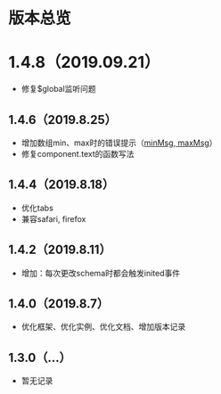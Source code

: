 # 版本总览

# 1.4.8（2019.09.21）
- 修复$global监听问题

## 1.4.6（2019.8.25）
- 增加数组min、max时的错误提示（[minMsg, maxMsg](../base/array.md#配置属性)）
- 修复component.text的函数写法

## 1.4.4（2019.8.18）
- 优化tabs
- 兼容safari, firefox

## 1.4.2（2019.8.11）
- 增加：每次更改schema时都会触发inited事件

## 1.4.0（2019.8.7）
- 优化框架、优化实例、优化文档、增加版本记录

## 1.3.0（...）
- 暂无记录
